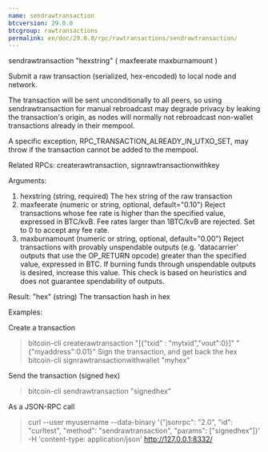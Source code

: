 ```yaml
---
name: sendrawtransaction
btcversion: 29.0.0
btcgroup: rawtransactions
permalink: en/doc/29.0.0/rpc/rawtransactions/sendrawtransaction/
---
```


sendrawtransaction "hexstring" ( maxfeerate maxburnamount )

Submit a raw transaction (serialized, hex-encoded) to local node and network.

The transaction will be sent unconditionally to all peers, so using sendrawtransaction
for manual rebroadcast may degrade privacy by leaking the transaction's origin, as
nodes will normally not rebroadcast non-wallet transactions already in their mempool.

A specific exception, RPC_TRANSACTION_ALREADY_IN_UTXO_SET, may throw if the transaction cannot be added to the mempool.

Related RPCs: createrawtransaction, signrawtransactionwithkey

Arguments:
1. hexstring        (string, required) The hex string of the raw transaction
2. maxfeerate       (numeric or string, optional, default="0.10") Reject transactions whose fee rate is higher than the specified value, expressed in BTC/kvB.
                    Fee rates larger than 1BTC/kvB are rejected.
                    Set to 0 to accept any fee rate.
3. maxburnamount    (numeric or string, optional, default="0.00") Reject transactions with provably unspendable outputs (e.g. 'datacarrier' outputs that use the OP_RETURN opcode) greater than the specified value, expressed in BTC.
                    If burning funds through unspendable outputs is desired, increase this value.
                    This check is based on heuristics and does not guarantee spendability of outputs.
                    

Result:
"hex"    (string) The transaction hash in hex

Examples:

Create a transaction
> bitcoin-cli createrawtransaction "[{\"txid\" : \"mytxid\",\"vout\":0}]" "{\"myaddress\":0.01}"
Sign the transaction, and get back the hex
> bitcoin-cli signrawtransactionwithwallet "myhex"

Send the transaction (signed hex)
> bitcoin-cli sendrawtransaction "signedhex"

As a JSON-RPC call
> curl --user myusername --data-binary '{"jsonrpc": "2.0", "id": "curltest", "method": "sendrawtransaction", "params": ["signedhex"]}' -H 'content-type: application/json' http://127.0.0.1:8332/


